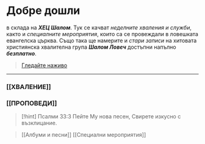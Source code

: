 # Добре дошли 
в склада на ***ХЕЦ Шалом***. Тук се качват *неделните хваления и служби*, както и *специалните мероприятия*, които са се провеждали в ловешката евангелска църква. Също така ще намерите и *стари записи* на хитовата християнска хвалителна група ***Шалом Ловеч*** достъпни напълно ___безплатно___.
>[Гледайте наживо](https://www.facebook.com/Shalom.Church.Lovech/live)
---
### [[ХВАЛЕНИЕ]]
 ### [[ПРОПОВЕДИ]]
> [!hint] Псалми 33:3
> Пейте Му нова песен, Свирете изкусно с възклицание.

> [[Албуми и песни]]
>[[Специални мероприятия]]
